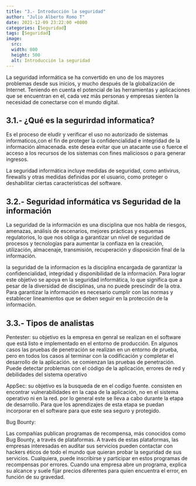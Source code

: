 ```yaml
---
title: "3.- Introducción la seguridad"
author: "Julio Alberto Romo T"
date: 2021-12-09 23:22:00 +0800
categories: [Seguridad]
tags: [Seguridad]
image:
  src: 
  width: 800
  height: 500
  alt: Introducción la seguridad
---
```

La seguridad informática se ha convertido en uno de los mayores problemas desde sus inicios, y mucho después de la globalización de Internet. Teniendo en cuenta el potencial de las herramientas y aplicaciones que se encuentran en el, cada vez más personas y empresas sienten la necesidad de conectarse con el mundo digital.

## 3.1.- ¿Qué es la segurirdad informatica?

Es el proceso de eludir y verificar el uso no autorizado de sistemas informaticos,con el fin de proteger la confidencialidad e integridad de la información almacenada. 
este desea evitar que un atacante use o fuerce el acceso a los recursos de los sistemas con fines maliciosos o para generar ingresos. 

La seguridad informática incluye medidas de seguridad, como antivirus, firewalls y otras medidas definidas por el usuario, como proteger o deshabilitar ciertas características del software.

## 3.2.- Seguridad informática vs Seguridad de la información

 La seguridad de la información es una disciplina que nos habla de riesgos, amenazas, análisis de escenarios, mejores prácticas y esquemas regulatorios, lo que nos obliga a garantizar un nivel de seguridad de procesos y tecnologías para aumentar la confiaza en  la creación, utilización, almacenaje, transmisión, recuperación y disposición final de la información.

 la seguridad de la informacion es la disciplina encargada de garantizar  la confidencialidad, integridad y disponibilidad de la información. Para lograr este objetivo se apoya en la seguridad informática, lo que significa que a pesar de la diversidad de disciplinas, una no puede prescindir de la otra. Para garantizar la información es necesario cumplir con las normas y establecer lineamientos que se deben seguir en la protección de la información.


## 3.3.- Tipos de analistas

Pentester:
su objetivo es la empresa en genral
se realizan en el software que está listo e implementado en el entorno de producción. En algunos casos las pruebas de penetración se realizan en un entorno de prueba, pero en todos los casos al terminar con la codificación y completar el desarrollo de la aplicación. se comienzan las pruebas de penetración. Puede detectar problemas con el código de la aplicación, errores de red y debilidades del sistema operativo

AppSec:
su objetivo es la busqueda de en el codigo fuente.
consisten en encontrar vulnerabilidades en la capa de la aplicación, no en el sistema operativo ni en la red. por lo general este  se lleva a cabo durante la etapa de desarrollo. Para que los aprendizajes de esta etapa se puedan incorporar en el software para que este sea seguro y protegido.

Bug Bounty:

Las compañías publican programas de recompensa, más conocidos como Bug Bounty, a través de plataformas.
A través de estas plataformas, las empresas interesadas en auditar sus servicios pueden contactar con hackers éticos de todo el mundo que quieran probar la seguridad de sus servicios. Cualquiera, puede inscribirse y participar en estos programas de recompensas por errores. Cuando una empresa abre un programa, explica su alcance y suele fijar precios diferentes para quien encuentra el error, en función de su gravedad.
